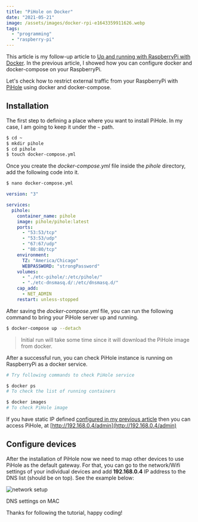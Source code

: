 ```yaml
---
title: "PiHole on Docker"
date: "2021-05-21"
image: /assets/images/docker-rpi-e1643359911626.webp
tags:
  - "programming"
  - "raspberry-pi"
---
```


This article is my follow-up article to [Up and running with RaspberryPi with Docker](/up-and-running-with-raspberrypi-with-docker/). In the previous article, I showed how you can configure docker and docker-compose on your RaspberryPi.

Let's check how to restrict external traffic from your RaspberryPi with [PiHole](https://hub.docker.com/r/pihole/pihole) using docker and docker-compose.

## Installation

The first step to defining a place where you want to install PiHole. In my case, I am going to keep it under the `~` path.

```bash
$ cd ~
$ mkdir pihole
$ cd pihole
$ touch docker-compose.yml
```

Once you create the _docker-compose.yml_ file inside the _pihole_ directory, add the following code into it.

```bash
$ nano docker-compose.yml
```

```yml
version: "3"

services:
  pihole:
    container_name: pihole
    image: pihole/pihole:latest
    ports:
      - "53:53/tcp"
      - "53:53/udp"
      - "67:67/udp"
      - "80:80/tcp"
    environment:
      TZ: "America/Chicago"
      WEBPASSWORD: "strongPassword"
    volumes:
      - "./etc-pihole/:/etc/pihole/"
      - "./etc-dnsmasq.d/:/etc/dnsmasq.d/"
    cap_add:
      - NET_ADMIN
    restart: unless-stopped
```

After saving the _docker-compose.yml_ file, you can run the following command to bring your PiHole server up and running.

```bash
$ docker-compose up --detach
```

> Initial run will take some time since it will download the PiHole image from docker.

After a successful run, you can check PiHole instance is running on RaspberryPi as a docker service.

```bash
# Try following commands to check PiHole service

$ docker ps
# To check the list of running containers

$ docker images
# To check PiHole image
```

If you have static IP defined [configured in my previous article](https://learnwithgurpreet.com/up-and-running-with-raspberrypi-with-docker/) then you can access PiHole, at [http://192.168.0.4/admin](http://192.168.0.4/admin)

## Configure devices

After the installation of PiHole now we need to map other devices to use PiHole as the default gateway. For that, you can go to the network/Wifi settings of your individual devices and add **192.168.0.4** IP address to the DNS list (should be on top). See the example below:

![network setup](/assets/images/Ijzg5OW20.png "network_setup.png")

DNS settings on MAC

Thanks for following the tutorial, happy coding!

